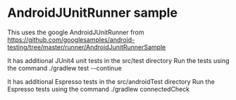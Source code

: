 # AndroidJUnitRunner sample

This uses the google AndroidJUnitRunner from
https://github.com/googlesamples/android-testing/tree/master/runner/AndroidJunitRunnerSample

It has additional JUnit4 unit tests in the src/test directory
Run the tests using the command ./gradlew test --continue 

It has additional Espresso tests in the src/androidTest directory
Run the Espresso tests using the command ./gradlew connectedCheck
